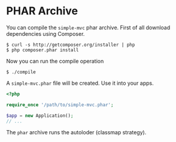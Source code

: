 # PHAR Archive

You can compile the `simple-mvc` phar archive. First of all
download dependencies using Composer.

```shell
$ curl -s http://getcomposer.org/installer | php
$ php composer.phar install
```

Now you can run the compile operation

```shell
$ ./compile
```

A `simple-mvc.phar` file will be created. Use it into your apps.

```php
<?php

require_once '/path/to/simple-mvc.phar';

$app = new Application();
// ...
```

The `phar` archive runs the autoloder (classmap strategy).